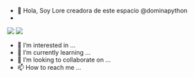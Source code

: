  - 👋 Hola, Soy Lore creadora de este espacio @dominapython
 - 
 ![](https://github.com/dominapython/dominapython/blob/main/Turquesa%20Coach%20de%20Vida%20Nuevo%20Contenido%20Servicios%20Sociales%20Publicaci%C3%B3n%20de%20Facebook.jpg])
 ![](https://github.com/dominapython/dominapython/blob/main/Facebook%20cover%20simple%20geom%C3%A9trico%20music%20playlist%20%5BLOFI%5D%20morado%20y%20amarillo%20verde.jpg)
  
- 👀 I’m interested in ...
- 🌱 I’m currently learning ...
- 💞️ I’m looking to collaborate on ...
- 📫 How to reach me ...

<!---
dominapython/dominapython is a ✨ special ✨ repository because its `README.md` (this file) appears on your GitHub profile.
You can click the Preview link to take a look at your changes.
--->
